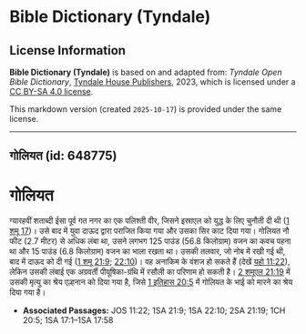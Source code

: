 # Bible Dictionary (Tyndale)

## License Information

**Bible Dictionary (Tyndale)** is based on and adapted from: _Tyndale Open Bible Dictionary_, [Tyndale House Publishers](https://tyndaleopenresources.com/), 2023, which is licensed under a [CC BY-SA 4.0 license](https://creativecommons.org/licenses/by-sa/4.0/legalcode.en).

This markdown version (created `2025-10-17`) is provided under the same license.



--------------------------------

## गोलियत (id: 648775)

गोलियत
======

ग्यारहवीं शताब्दी ईसा पूर्व गत नगर का एक पलिश्ती वीर, जिसने इस्राएल को युद्ध के लिए चुनौती दी थी ([1 शमू 17](https://ref.ly/1Sam17:1-1Sam17:58))। उसे बाद में युवा दाऊद द्वारा पराजित किया गया और उसका सिर काट दिया गया। गोलियत नौ फीट (2\.7 मीटर) से अधिक लंबा था, उसने लगभग 125 पाउंड (56\.8 किलोग्राम) वजन का कवच पहना था और 15 पाउंड (6\.8 किलोग्राम) वजन का भाला रखता था। उसकी तलवार, जो नोब में रखी गई थी, बाद में दाऊद को दी गई ([1 शमू 21:9](https://ref.ly/1Sam21:9); [22:10](https://ref.ly/1Sam22:10))। वह अनाकिम के वंशज हो सकते हैं (देखें [यहो 11:22](https://ref.ly/Josh11:22)), लेकिन उसकी लंबाई एक अग्रवर्ती पीयूषिका\-ग्रंथि में रसौली का परिणाम हो सकती है। [2 शमूएल 21:19](https://ref.ly/2Sam21:19) में उसकी मृत्यु का श्रेय एल्हनान को दिया गया है, जिसे [1 इतिहास 20:5](https://ref.ly/1Chr20:5) में गोलियत के भाई को मारने का श्रेय दिया गया है।

* **Associated Passages:** JOS 11:22; 1SA 21:9; 1SA 22:10; 2SA 21:19; 1CH 20:5; 1SA 17:1–1SA 17:58

